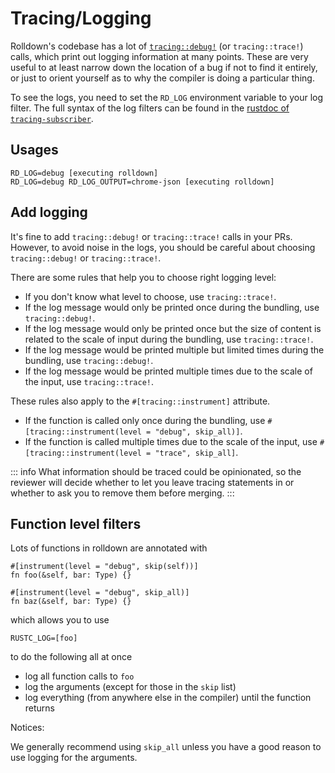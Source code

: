 # Tracing/Logging

Rolldown's codebase has a lot of [`tracing::debug!`] (or `tracing::trace!`) calls, which print out logging information at many points. These are very useful to at least narrow down the location of a bug if not to find it entirely, or just to orient yourself as to why the compiler is doing a particular thing.

[`tracing::debug!`]: https://docs.rs/tracing/0.1/tracing/macro.debug.html

To see the logs, you need to set the `RD_LOG` environment variable to your log filter. The full syntax of the log filters can be found in the [rustdoc
of `tracing-subscriber`](https://docs.rs/tracing-subscriber/0.2.24/tracing_subscriber/filter/struct.EnvFilter.html#directives).

## Usages

```
RD_LOG=debug [executing rolldown]
RD_LOG=debug RD_LOG_OUTPUT=chrome-json [executing rolldown]
```

## Add logging

It's fine to add `tracing::debug!` or `tracing::trace!` calls in your PRs. However, to avoid noise in the logs, you should be careful about choosing `tracing::debug!` or `tracing::trace!`.

There are some rules that help you to choose right logging level:

- If you don't know what level to choose, use `tracing::trace!`.
- If the log message would only be printed once during the bundling, use `tracing::debug!`.
- If the log message would only be printed once but the size of content is related to the scale of input during the bundling, use `tracing::trace!`.
- If the log message would be printed multiple but limited times during the bundling, use `tracing::debug!`.
- If the log message would be printed multiple times due to the scale of the input, use `tracing::trace!`.

These rules also apply to the `#[tracing::instrument]` attribute.

- If the function is called only once during the bundling, use `#[tracing::instrument(level = "debug", skip_all)]`.
- If the function is called multiple times due to the scale of the input, use `#[tracing::instrument(level = "trace", skip_all]`.

::: info
What information should be traced could be opinionated, so the reviewer will decide whether to let you leave tracing statements in or whether to ask you to remove them before merging.
:::

## Function level filters

Lots of functions in rolldown are annotated with

```
#[instrument(level = "debug", skip(self))]
fn foo(&self, bar: Type) {}

#[instrument(level = "debug", skip_all)]
fn baz(&self, bar: Type) {}
```

which allows you to use

```
RUSTC_LOG=[foo]
```

to do the following all at once

- log all function calls to `foo`
- log the arguments (except for those in the `skip` list)
- log everything (from anywhere else in the compiler) until the function returns

Notices:

We generally recommend using `skip_all` unless you have a good reason to use logging for the arguments.
